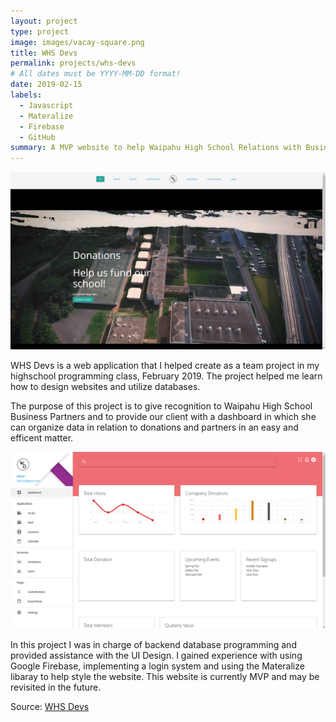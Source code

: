 ```yaml
---
layout: project
type: project
image: images/vacay-square.png
title: WHS Devs
permalink: projects/whs-devs
# All dates must be YYYY-MM-DD format!
date: 2019-02-15
labels:
  - Javascript
  - Materalize
  - Firebase
  - GitHub
summary: A MVP website to help Waipahu High School Relations with Business Parteners
---
```


<img class="ui medium right floated rounded image" src="../images/whs-devs-home.png">

WHS Devs is a web application that I helped create as a team project in my highschool programming class, February 2019. The project helped me learn how to design websites and utilize databases. 

The purpose of this project is to give recognition to Waipahu High School Business Partners and to provide our client with a dashboard in which she can organize data in relation to donations and partners in an easy and efficent matter.


<img class="ui medium right floated rounded image" src="../images/whs-devs-dashboard.png">


In this project I was in charge of backend database programming and provided assistance with the UI Design. I gained experience with using Google Firebase, implementing a login system and using the Materalize libaray to help style the website. This website is currently MVP and may be revisited in the future.

 
Source: <a href="https://timstomatos.github.io/whs_devs/pages/homePage2.html"><i class="large github icon"></i>WHS Devs</a>